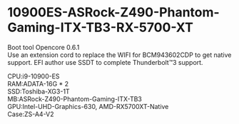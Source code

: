 # 10900ES-ASRock-Z490-Phantom-Gaming-ITX-TB3-RX-5700-XT  

Boot tool Opencore 0.6.1  
Use an extension cord to replace the WIFI for BCM943602CDP to get native support.
EFI author use SSDT to complete Thunderbolt™3 support.  

CPU:i9-10900-ES  
RAM:ADATA-16G * 2  
SSD:Toshiba-XG3-1T  
MB:ASRock-Z490-Phantom-Gaming-ITX-TB3  
GPU:Intel-UHD-Graphics-630, AMD-RX5700XT-Native  
Case:ZS-A4-V2  
